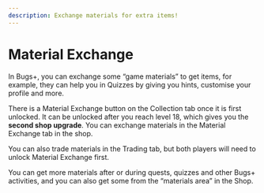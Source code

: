 ```yaml
---
description: Exchange materials for extra items!
---
```


# Material Exchange

In Bugs+, you can exchange some “game materials” to get items, for example, they can help you in Quizzes by giving you hints, customise your profile and more.

There is a Material Exchange button on the Collection tab once it is first unlocked. It can be unlocked after you reach level 18, which gives you the **second shop upgrade**. You can exchange materials in the Material Exchange tab in the shop.

You can also trade materials in the Trading tab, but both players will need to unlock Material Exchange first.

You can get more materials after or during quests, quizzes and other Bugs+ activities, and you can also get some from the “materials area” in the Shop.
